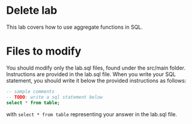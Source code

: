 # Delete lab
This lab covers how to use aggregate functions in SQL.
# Files to modify
You should modify only the lab.sql files, found under the src/main folder.
Instructions are provided in the lab.sql file.
When you write your SQL statement, you should write it below the provided instructions as follows:
```sql
-- sample comments
-- TODO: write a sql statement below
select * from table;
```
with `select * from table` representing your answer in the lab.sql file.